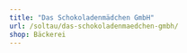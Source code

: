 ```yaml
---
title: "Das Schokoladenmädchen GmbH"
url: /soltau/das-schokoladenmaedchen-gmbh/
shop: Bäckerei
---
```

